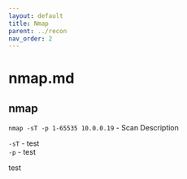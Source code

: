 ```yaml
---
layout: default
title: Nmap
parent: ../recon
nav_order: 2
---
```


# nmap.md

## nmap


`nmap -sT -p 1-65535 10.0.0.19` - Scan Description


`-sT` - test  
`-p` - test 

test
